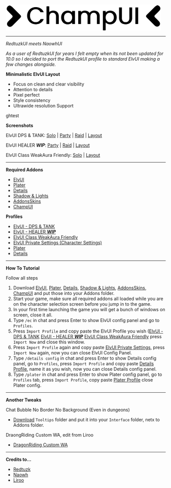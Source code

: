 ![logo](screens/CUI_Logo.png?raw=true "logo")

---
_RedtuzkUI meets NaowhUI_

_As a user of RedtuzkUI for years I felt empty when its not been updated for 10.0 so I decided to port the RedtuzkUI profile to standard ElvUI making a few changes alongside._

**Minimalistic ElvUI Layout**

-   Focus on clean and clear visibility
-   Attention to details
-   Pixel perfect
-   Style consistency
-   Ultrawide resolution Support

ghtest

**Screenshots**

ElvUI DPS & TANK: [Solo](screens/CUI_Solo.jpg?raw=true) | [Party](screens/CUI_Party.jpg?raw=true) | [Raid](screens/CUI_Raid.jpg?raw=true) | [Layout](screens/CUI_Layout.jpg?raw=true)

ElvUI HEALER ***WIP***: [Party](screens/CUI_Party.jpg?raw=true) | [Raid](screens/CUI_Raid.jpg?raw=true) | [Layout](screens/CUI_Party.jpg?raw=true)

ElvUI Class WeakAura Friendly: [Solo](screens/CUI_CWA.jpg?raw=true) | [Layout](screens/CUI_CWA_Layout.jpg?raw=true)

---
**Required Addons**

-   [ElvUI](https://www.tukui.org/download.php?ui=elvui)
-   [Plater](https://www.curseforge.com/wow/addons/plater-nameplates)
-   [Details](https://www.curseforge.com/wow/addons/details)
-   [Shadow & Lights](https://www.curseforge.com/wow/addons/elvui-shadow-light)
-   [AddonsSkins](https://www.curseforge.com/wow/addons/addonskins)
-   [ChampUI](https://downgit.github.io/#/home?url=https://github.com/HectorMarcos/ChampUI/tree/master/files/ChampUI)

**Profiles**

-   [ElvUI - DPS & TANK](https://github.com/HectorMarcos/ChampUI/blob/master/profiles/elvui_dps_tank.txt?raw=true)
-   [ElvUI - HEALER ***WIP***](https://github.com/HectorMarcos/ChampUI/blob/master/profiles/elvui_healer.txt?raw=true)
-   [ElvUI Class WeakAura Friendly](https://github.com/HectorMarcos/ChampUI/blob/master/profiles/elvui_cwa.txt?raw=true)
-   [ElvUI Private Settings (Character Settings)](https://github.com/HectorMarcos/ChampUI/blob/master/profiles/elvui_private.txt?raw=true)
-   [Plater](https://github.com/HectorMarcos/ChampUI/blob/master/profiles/plater.txt?raw=true)
-   [Details](https://github.com/HectorMarcos/ChampUI/blob/master/profiles/details.txt?raw=true)

---
**How To Tutorial**

Follow all steps

1. Download [ElvUI](https://www.tukui.org/download.php?ui=elvui), [Plater](https://www.curseforge.com/wow/addons/plater-nameplates), [Details](https://www.curseforge.com/wow/addons/details), [Shadow & Lights](https://www.curseforge.com/wow/addons/elvui-shadow-light), [AddonsSkins](https://www.curseforge.com/wow/addons/addonskins), [ChampUI](https://downgit.github.io/#/home?url=https://github.com/HectorMarcos/ChampUI/tree/master/files/ChampUI) and put those into your Addons folder.
2. Start your game, make sure all required addons all loaded while you are on the character selection screen before you jump in to the game.
3. In your first time launching the game you will get a bunch of windows on screen, close it all.
4. Type `/ec` in chat and press Enter to show ElvUI config panel and go to `Profiles`.
5. Press `Import Profile` and copy paste the ElvUI Profile you wish ([ElvUI - DPS & TANK](https://github.com/HectorMarcos/ChampUI/blob/master/profiles/elvui_dps_tank.txt?raw=true) [ElvUI - HEALER ***WIP***](https://github.com/HectorMarcos/ChampUI/blob/master/profiles/elvui_healer.txt?raw=true) [ElvUI Class WeakAura Friendly](https://github.com/HectorMarcos/ChampUI/blob/master/profiles/elvui_cwa.txt?raw=true) press `Import Now` and close this window.
6. Press `Import Profile` again and copy paste [ElvUI Private Settings](https://github.com/HectorMarcos/ChampUI/blob/master/profiles/elvui_private.txt?raw=true), press `Import Now` again, now you can close ElvUI Config Panel.
7. Type `/details config` in chat and press Enter to show Details config panel, go to `Profiles`, press `Import Profile` and copy paste [Details Profile](https://github.com/HectorMarcos/ChampUI/blob/master/profiles/details.txt?raw=true), name it as you wish, now you can close Details config panel.
8. Type `/plater` in chat and press Enter to show Plater config panel, go to `Profiles` tab, press `Import Profile`, copy paste [Plater Profile](https://github.com/HectorMarcos/ChampUI/blob/master/profiles/plater.txt?raw=true) close Plater config.

---
**Another Tweaks**

Chat Bubble No Border No Background (Even in dungeons)
-   [Download](https://downgit.github.io/#/home?url=https://github.com/HectorMarcos/ChampUI/tree/master/files/Tooltips) `Tooltips` folder and put it into your `Interface` folder, netx to Addons folder.

DraongRiding Custom WA, edit from Liroo

-   [DragonRiding Custom WA](https://github.com/HectorMarcos/ChampUI/blob/master/wa/dragonriding.txt?raw=true)

---
**Credits to...**

-   [Redtuzk](https://twitter.com/redtuzk)
-   [Naowh](https://twitter.com/Naowhxd)
-   [Liroo](https://wago.io/nFopWlIoQ)
